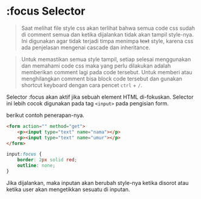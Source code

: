 # :focus Selector

> Saat melihat file style css akan terlihat bahwa semua code css sudah di comment semua dan ketika dijalankan tidak akan tampil style-nya. Ini digunakan agar tidak terjadi timpa menimpa <s>text</s> style, karena css ada penjelasan mengenai cascade dan inheritance.

> Untuk memastikan semua style tampil, setiap selesai menggunakan dan memahami code css maka yang perlu dilakukan adalah memberikan comment lagi pada code tersebut. Untuk memberi atau menghilangkan comment bisa block code tersebut dan gunakan shortcut keyboard dengan cara pencet `ctrl` + `/`.

Selector :focus akan aktif jika sebuah element HTML di-fokuskan. Selector ini lebih cocok digunakan pada tag `<input>` pada pengisian form.

berikut contoh penerapan-nya.

```html
<form action="" method="get">
    <p><input type="text" name="nama"></p>
    <p><input type="text" name="umur"></p>
</form>
```

```css
input:focus {
    border: 2px solid red;
    outline: none;
}
```

Jika dijalankan, maka inputan akan berubah style-nya ketika disorot atau ketika user akan mengetikkan sesuatu di inputan.